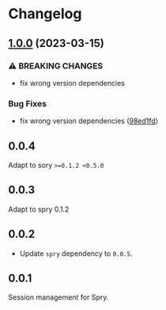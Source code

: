 # Changelog

## [1.0.0](https://github.com/odroe/spry/compare/spry_session-v0.0.4...spry_session-v1.0.0) (2023-03-15)


### ⚠ BREAKING CHANGES

* fix wrong version dependencies

### Bug Fixes

* fix wrong version dependencies ([98ed1fd](https://github.com/odroe/spry/commit/98ed1fdbcc2bf8ba1d91b1801560abcf7c3e9765))

## 0.0.4

Adapt to sory `>=0.1.2 <0.5.0`

## 0.0.3

Adapt to spry 0.1.2

## 0.0.2

- Update `spry` dependency to `0.0.5`.

## 0.0.1

Session management for Spry.
